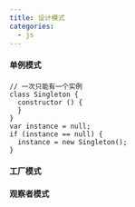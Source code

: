 ```yaml
---
title: 设计模式
categories: 
  - js
---
```


#### 单例模式
```
// 一次只能有一个实例
class Singleton {
  constructor () {
  }
}
var instance = null;
if (instance == null) {
  instance = new Singleton();
}
```
#### 工厂模式

#### 观察者模式

